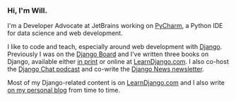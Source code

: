 ### Hi, I'm Will.

I'm a Developer Advocate at JetBrains working on [PyCharm](https://www.jetbrains.com/pycharm/), a Python IDE for data science and web development. 

I like to code and teach, especially around web development with [Django](https://www.djangoproject.com/). Previously I was on the [Django Board](https://www.djangoproject.com/foundation/) and I've written three books on Django, available either [in print](https://www.amazon.com/stores/William-S.-Vincent/author/B07B38Y8SG) or online at [LearnDjango.com](https://learndjango.com). I also co-host the [Django Chat podcast](https://djangochat.com) and co-write the [Django News newsletter](https://django-news.com).

Most of my Django-related content is on [LearnDjango.com](https://learndjango.com) and I also write [on my personal blog](https://wsvincent.com) from time to time.




